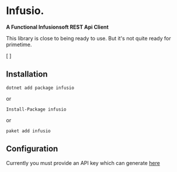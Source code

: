 # Infusio. 
**A Functional Infusionsoft REST Api Client**

This library is close to being ready to use. But it's not quite ready for primetime.

[ ]

## Installation
`dotnet add package infusio`

or

`Install-Package infusio`

or

`paket add infusio`

## Configuration
Currently you must provide an API key which can generate [here](https://accounts.infusionsoft.com/app/central/home)
